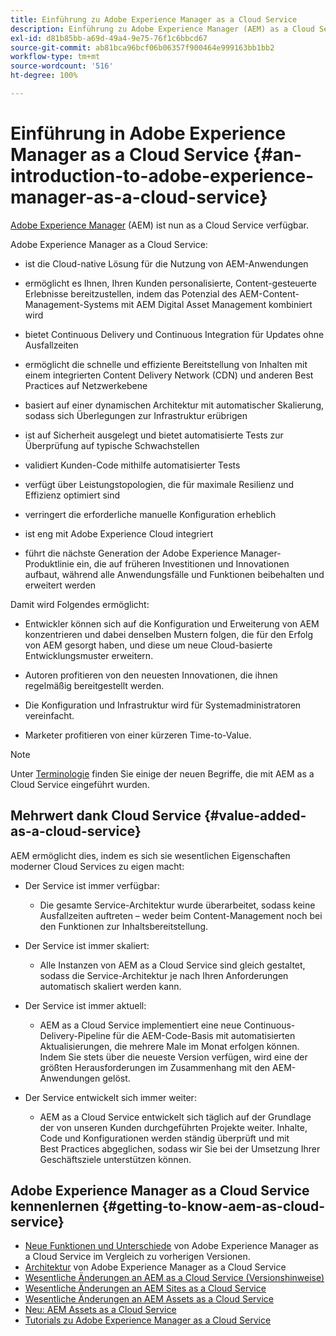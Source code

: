 ```yaml
---
title: Einführung zu Adobe Experience Manager as a Cloud Service
description: Einführung zu Adobe Experience Manager (AEM) as a Cloud Service
exl-id: d81b85bb-a69d-49a4-9e75-76f1c6bbcd67
source-git-commit: ab81bca96bcf06b06357f900464e999163bb1bb2
workflow-type: tm+mt
source-wordcount: '516'
ht-degree: 100%

---
```


# Einführung in Adobe Experience Manager as a Cloud Service {#an-introduction-to-adobe-experience-manager-as-a-cloud-service}

[Adobe Experience Manager](https://www.adobe.com/de/marketing/experience-manager.html) (AEM) ist nun as a Cloud Service verfügbar.

Adobe Experience Manager as a Cloud Service:

* ist die Cloud-native Lösung für die Nutzung von AEM-Anwendungen

* ermöglicht es Ihnen, Ihren Kunden personalisierte, Content-gesteuerte Erlebnisse bereitzustellen, indem das Potenzial des AEM-Content-Management-Systems mit AEM Digital Asset Management kombiniert wird

* bietet Continuous Delivery und Continuous Integration für Updates ohne Ausfallzeiten

* ermöglicht die schnelle und effiziente Bereitstellung von Inhalten mit einem integrierten Content Delivery Network (CDN) und anderen Best Practices auf Netzwerkebene

* basiert auf einer dynamischen Architektur mit automatischer Skalierung, sodass sich Überlegungen zur Infrastruktur erübrigen

* ist auf Sicherheit ausgelegt und bietet automatisierte Tests zur Überprüfung auf typische Schwachstellen

* validiert Kunden-Code mithilfe automatisierter Tests

* verfügt über Leistungstopologien, die für maximale Resilienz und Effizienz optimiert sind

* verringert die erforderliche manuelle Konfiguration erheblich

* ist eng mit Adobe Experience Cloud integriert

* führt die nächste Generation der Adobe Experience Manager-Produktlinie ein, die auf früheren Investitionen und Innovationen aufbaut, während alle Anwendungsfälle und Funktionen beibehalten und erweitert werden

Damit wird Folgendes ermöglicht:

* Entwickler können sich auf die Konfiguration und Erweiterung von AEM konzentrieren und dabei denselben Mustern folgen, die für den Erfolg von AEM gesorgt haben, und diese um neue Cloud-basierte Entwicklungsmuster erweitern.

* Autoren profitieren von den neuesten Innovationen, die ihnen regelmäßig bereitgestellt werden.

* Die Konfiguration und Infrastruktur wird für Systemadministratoren vereinfacht.

* Marketer profitieren von einer kürzeren Time-to-Value.

>[!NOTE]
>
>Unter [Terminologie](terminology.md) finden Sie einige der neuen Begriffe, die mit AEM as a Cloud Service eingeführt wurden.

## Mehrwert dank Cloud Service {#value-added-as-a-cloud-service}

AEM ermöglicht dies, indem es sich sie wesentlichen Eigenschaften moderner Cloud Services zu eigen macht:

* Der Service ist immer verfügbar:

   * Die gesamte Service-Architektur wurde überarbeitet, sodass keine Ausfallzeiten auftreten – weder beim Content-Management noch bei den Funktionen zur Inhaltsbereitstellung.

* Der Service ist immer skaliert:

   * Alle Instanzen von AEM as a Cloud Service sind gleich gestaltet, sodass die Service-Architektur je nach Ihren Anforderungen automatisch skaliert werden kann.

* Der Service ist immer aktuell:

   * AEM as a Cloud Service implementiert eine neue Continuous-Delivery-Pipeline für die AEM-Code-Basis mit automatisierten Aktualisierungen, die mehrere Male im Monat erfolgen können. Indem Sie stets über die neueste Version verfügen, wird eine der größten Herausforderungen im Zusammenhang mit den AEM-Anwendungen gelöst.

* Der Service entwickelt sich immer weiter:

   * AEM as a Cloud Service entwickelt sich täglich auf der Grundlage der von unseren Kunden durchgeführten Projekte weiter. Inhalte, Code und Konfigurationen werden ständig überprüft und mit Best Practices abgeglichen, sodass wir Sie bei der Umsetzung Ihrer Geschäftsziele unterstützen können.

## Adobe Experience Manager as a Cloud Service kennenlernen {#getting-to-know-aem-as-cloud-service}

* [Neue Funktionen und Unterschiede](/help/overview/what-is-new-and-different.md) von Adobe Experience Manager as a Cloud Service im Vergleich zu vorherigen Versionen.
* [Architektur](/help/overview/architecture.md) von Adobe Experience Manager as a Cloud Service
* [Wesentliche Änderungen an AEM as a Cloud Service (Versionshinweise)](/help/release-notes/aem-cloud-changes.md)
* [Wesentliche Änderungen an AEM Sites as a Cloud Service](/help/sites-cloud/sites-cloud-changes.md)
* [Wesentliche Änderungen an AEM Assets as a Cloud Service](/help/assets/assets-cloud-changes.md)
* [Neu: AEM Assets as a Cloud Service](/help/assets/overview.md)
* [Tutorials zu Adobe Experience Manager as a Cloud Service](https://experienceleague.adobe.com/docs/experience-manager-learn/cloud-service/overview.html?lang=de)
